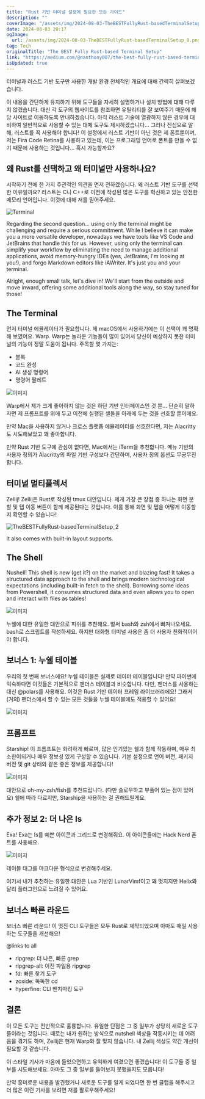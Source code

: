 ```yaml
---
title: "Rust 기반 터미널 설정에 필요한 모든 가이드"
description: ""
coverImage: "/assets/img/2024-08-03-TheBESTFullyRust-basedTerminalSetup_0.png"
date: 2024-08-03 20:17
ogImage:
  url: /assets/img/2024-08-03-TheBESTFullyRust-basedTerminalSetup_0.png
tag: Tech
originalTitle: "The BEST Fully Rust-based Terminal Setup"
link: "https://medium.com/@nanthony007/the-best-fully-rust-based-terminal-setup-f6384ea3de1d"
isUpdated: true
---
```


터미널과 러스트 기반 도구만 사용한 개발 환경 전체적인 개요에 대해 간략히 살펴보겠습니다.

이 내용을 간단하게 유지하기 위해 도구들을 자세히 설명하거나 설치 방법에 대해 다루지 않겠습니다. 대신 각 도구의 웹사이트를 참조하면 유틸리티를 잘 보여주기 때문에 해당 사이트로 이동하도록 안내하겠습니다. 아직 러스트 기술에 열광하지 않은 경우에 대비하여 일반적으로 사용할 수 있는 대체 도구도 제시하겠습니다... 그러나 진심으로 말해, 러스트를 꼭 사용해야 합니다! 이 설정에서 러스트 기반이 아닌 것은 제 폰트뿐이며, 저는 Fira Code Retina를 사용하고 있는데, 이는 프로그래밍 언어로 폰트를 만들 수 없기 때문에 사용하는 것입니다... 혹시 가능할까요?

## 왜 Rust를 선택하고 왜 터미널만 사용하나요?

시작하기 전에 한 가지 주관적인 의견을 먼저 전하겠습니다. 왜 러스트 기반 도구를 선택한 이유일까요? 러스트는 C나 C++로 이전에 작성된 많은 도구를 혁신하고 있는 안전한 메모리 언어입니다. 이것에 대해 저를 믿어주세요.

<div class="content-ad"></div>

![Terminal](/assets/img/2024-08-03-TheBESTFullyRust-basedTerminalSetup_0.png)

Regarding the second question... using only the terminal might be challenging and require a serious commitment. While I believe it can make you a more versatile developer, nowadays we have tools like VS Code and JetBrains that handle this for us. However, using only the terminal can simplify your workflow by eliminating the need to manage additional applications, avoid memory-hungry IDEs (yes, JetBrains, I'm looking at you!), and forgo Markdown editors like iAWriter. It's just you and your terminal.

Alright, enough small talk, let's dive in! We'll start from the outside and move inward, offering some additional tools along the way, so stay tuned for those!

## The Terminal

<div class="content-ad"></div>

먼저 터미널 에뮬레이터가 필요합니다. 제 macOS에서 사용하기에는 이 선택이 꽤 명확해 보였어요. Warp. Warp는 놀라운 기능들이 많이 있어서 당신이 예상하지 못한 터미널의 기능이 정말 도움이 됩니다. 주목할 몇 가지는:

- 블록
- 코드 완성
- AI 생성 명령어
- 명령어 팔레트

![이미지](/assets/img/2024-08-03-TheBESTFullyRust-basedTerminalSetup_1.png)

Warp에서 제가 크게 좋아하지 않는 것은 하단 기반 인터페이스인 것 뿐… 단순히 말하자면 제 프롬프트를 위에 두고 이전에 실행된 셀들을 아래에 두는 것을 선호할 뿐이에요.

<div class="content-ad"></div>

만약 Mac을 사용하지 않거나 크로스 플랫폼 에뮬레이터를 선호한다면, 저는 Alacritty도 시도해보았고 꽤 좋아합니다.

만약 Rust 기반 도구에 관심이 없다면, Mac에서는 iTerm을 추천합니다. 메뉴 기반의 사용자 정의가 Alacritty의 파일 기반 구성보다 간단하며, 사용자 정의 옵션도 무궁무진합니다.

## 터미널 멀티플렉서

Zellij! Zellij은 Rust로 작성된 tmux 대안입니다. 제게 가장 큰 장점 중 하나는 화면 분할 및 탭 이동 버튼이 함께 제공된다는 것입니다. 이를 통해 화면 및 탭을 어떻게 이동할지 확인할 수 있습니다!

<div class="content-ad"></div>

![TheBESTFullyRust-basedTerminalSetup_2](/assets/img/2024-08-03-TheBESTFullyRust-basedTerminalSetup_2.png)

It also comes with built-in layout supports.

## The Shell

Nushell! This shell is new (get it?) on the market and blazing fast! It takes a structured data approach to the shell and brings modern technological expectations (including built-in fetch to the shell). Borrowing some ideas from Powershell, it consumes structured data and even allows you to open and interact with files as tables!

<div class="content-ad"></div>

![이미지](/assets/img/2024-08-03-TheBESTFullyRust-basedTerminalSetup_3.png)

누쉘에 대한 유일한 대안으로 피쉬를 추천해요. 벌써 bash와 zsh에서 빠져나오세요. bash로 스크립트를 작성하세요. 하지만 대화형 터미널 사용은 좀 더 사용자 친화적이어야 합니다.

## 보너스 1: 누쉘 테이블

우리의 첫 번째 보너스에요! 누쉘 테이블은 실제로 데이터 테이블입니다! 만약 파이썬에 익숙하다면 이것들은 기본적으로 팬더스 테이블과 비슷합니다. 다만, 팬더스를 사용하는 대신 @polars를 사용해요. 이것은 Rust 기반 데이터 프레임 라이브러리에요! 그래서 (거의) 팬더스에서 할 수 있는 모든 것들을 누쉘 테이블에도 적용할 수 있어요!

<div class="content-ad"></div>

![이미지](/assets/img/2024-08-03-TheBESTFullyRust-basedTerminalSetup_4.png)

## 프롬프트

Starship! 이 프롬프트는 화려하게 빠르며, 많은 인기있는 쉘과 함께 작동하며, 매우 최소한이되거나 매우 정보성 있게 구성할 수 있습니다. 기본 설정으로 언어 버전, 패키지 버전 및 git 상태와 같은 좋은 정보를 제공합니다!

![이미지](/assets/img/2024-08-03-TheBESTFullyRust-basedTerminalSetup_5.png)

<div class="content-ad"></div>

대안으로 oh-my-zsh/fish를 추천드립니다. (다만 슬로우하고 부풀어 있는 점이 있어요) 쉘에 따라 다르지만, Starship을 사용하는 걸 권해드릴게요.

## 추가 정보 2: 더 나은 ls

Exa! Exa는 ls를 예쁜 아이콘과 그리드로 변경해줘요. 이 아이콘들에는 Hack Nerd 폰트를 사용해요.

![이미지](/assets/img/2024-08-03-TheBESTFullyRust-basedTerminalSetup_6.png)

<div class="content-ad"></div>

테이블 태그를 마크다운 형식으로 변경해주세요.

<div class="content-ad"></div>

여기서 내가 추천하는 유일한 대안은 Lua 기반인 LunarVimf이고 꽤 멋지지만 Helix와 달리 플러그인으로 느려질 수 있어요.

## 보너스 빠른 라운드

보너스 빠른 라운드! 이 멋진 CLI 도구들은 모두 Rust로 제작되었으며 아마도 매일 사용하는 도구들을 개선해요!

@links to all

<div class="content-ad"></div>

- ripgrep: 더 나은, 빠른 grep
- ripgrep-all: 이진 파일용 ripgrep
- fd: 빠른 찾기 도구
- zoxide: 똑똑한 cd
- hyperfine: CLI 벤치마킹 도구

## 결론

이 모든 도구는 전반적으로 훌륭합니다. 유일한 단점은 그 중 일부가 상당히 새로운 도구들이라는 것입니다. 때로는 내가 원하는 방식으로 nutshell 색상을 작동시키는 데 어려움을 겪기도 하며, Zellij은 현재 Warp와 잘 맞지 않습니다. 내 Zellij 색상도 약간 개선이 필요할 것 같습니다.

이 스타일 기사가 마음에 들었으면하고 유익하게 여겼으면 좋겠습니다! 이 도구들 중 일부를 시도해보세요. 아마도 그 중 일부를 들어보지 못했을지도 모릅니다!

<div class="content-ad"></div>

만약 흥미로운 내용을 발견했거나 새로운 도구를 알게 되었다면 한 번 클랩을 해주시고 더 많은 이런 기사를 보려면 저를 팔로우해주세요!
